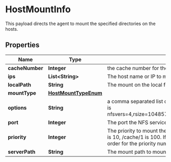 

# HostMountInfo

This payload directs the agent to mount the specified directories on the hosts.
## Properties

Name | Type | Description | Notes
------------ | ------------- | ------------- | -------------
**cacheNumber** | **Integer** | the cache number for the nfs mount.  0 is /cache, 1 is /cache/1, ... |  [optional]
**ips** | **List&lt;String&gt;** | The host name or IP to mount. |  [optional]
**localPath** | **String** | The mount on the local filesystem |  [optional]
**mountType** | [**HostMountTypeEnum**](HostMountTypeEnum.md) |  |  [optional]
**options** | **String** | a comma separated list of options to pass into the mount commmand.  An example is nfsvers&#x3D;4,rsize&#x3D;1048576,wsize&#x3D;1048576,hard,timeo&#x3D;600,retrans&#x3D;2,noresvport |  [optional]
**port** | **Integer** | The port the NFS service is listening on |  [optional]
**priority** | **Integer** | The priority to mount them.  Lowest first to highest numbers.  For example, /cache is 10, /cache/1 is 100. If they have the same priority then they are run in random order for the priority number. |  [optional]
**serverPath** | **String** | The mount path to mount |  [optional]



